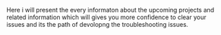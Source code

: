 Here i will present the every informaton about the upcoming projects and related information which will gives you more confidence to clear your issues and its the path of devolopng the troubleshooting issues.

